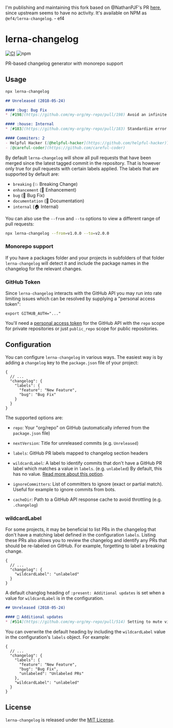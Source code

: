 I'm publishing and maintaining this fork based on @NathanPJF's PR [here](https://github.com/lerna/lerna-changelog/pull/134), since upstream seems to have no activity. It's available on NPM as `@ef4/lerna-changelog`. - ef4

lerna-changelog
==============================================================================

[![CI](https://github.com/ef4/lerna-changelog/actions/workflows/ci.yml/badge.svg)](https://github.com/ef4/lerna-changelog/actions/workflows/ci.yml)
![npm](https://img.shields.io/npm/dw/%40ef4%2Flerna-changelog)

PR-based changelog generator with monorepo support


Usage
------------------------------------------------------------------------------

```bash
npx lerna-changelog
```

```md
## Unreleased (2018-05-24)

#### :bug: Bug Fix
* [#198](https://github.com/my-org/my-repo/pull/198) Avoid an infinite loop ([@helpful-hacker](https://github.com/helpful-hacker))

#### :house: Internal
* [#183](https://github.com/my-org/my-repo/pull/183) Standardize error messages ([@careful-coder](https://github.com/careful-coder))

#### Commiters: 2
- Helpful Hacker ([@helpful-hacker](https://github.com/helpful-hacker))
- [@careful-coder](https://github.com/careful-coder)
```

By default `lerna-changelog` will show all pull requests that have been merged
since the latest tagged commit in the repository. That is however only true for
pull requests with certain labels applied. The labels that are supported by
default are:

- `breaking` (:boom: Breaking Change)
- `enhancement` (:rocket: Enhancement)
- `bug` (:bug: Bug Fix)
- `documentation` (:memo: Documentation)
- `internal` (:house: Internal)

You can also use the `--from` and `--to` options to view a different
range of pull requests:

```bash
npx lerna-changelog --from=v1.0.0 --to=v2.0.0
```

### Monorepo support

If you have a packages folder and your projects in subfolders of that folder `lerna-changelog` will detect it and include the package names in the changelog for the relevant changes.

### GitHub Token

Since `lerna-changelog` interacts with the GitHub API you may run into rate
limiting issues which can be resolved by supplying a "personal access token":

```
export GITHUB_AUTH="..."
```

You'll need a [personal access token](https://github.com/settings/tokens)
for the GitHub API with the `repo` scope for private repositories or just
`public_repo` scope for public repositories.


Configuration
------------------------------------------------------------------------------

You can configure `lerna-changelog` in various ways. The easiest way is by
adding a `changelog` key to the `package.json` file of your project:

```json5
{
  // ...
  "changelog": {
    "labels": {
      "feature": "New Feature",
      "bug": "Bug Fix"
    }
  }
}
```

The supported options are:

- `repo`: Your "org/repo" on GitHub
  (automatically inferred from the `package.json` file)

- `nextVersion`: Title for unreleased commits
  (e.g. `Unreleased`)

- `labels`: GitHub PR labels mapped to changelog section headers

- `wildcardLabel`: A label to identify commits that don't have a GitHub PR label
  which matches a value in `labels`. (e.g. `unlabeled`) By default, this has no value. [Read more about this option](#wildcardlabel).

- `ignoreCommitters`: List of committers to ignore (exact or partial match).
  Useful for example to ignore commits from bots.

- `cacheDir`: Path to a GitHub API response cache to avoid throttling
  (e.g. `.changelog`)

### wildcardLabel

For some projects, it may be beneficial to list PRs in the changelog that don't
have a matching label defined in the configuration `labels`. Listing these PRs also allows you to review the changelog and identify any PRs that should be re-labeled on GitHub. For example, forgetting to label a breaking change.

```json5
{
  // ...
  "changelog": {
    "wildcardLabel": "unlabeled"
  }
}
```

A default changlog heading of `:present: Additional updates` is set when a value for `wildcardLabel` is in the configuration.

```md
## Unreleased (2018-05-24)

#### 🎁 Additional updates
* [#514](https://github.com/my-org/my-repo/pull/514) Setting to mute video ([@diligent-developer](https://github.com/diligent-developer))
```

You can overwrite the default heading by including the `wildcardLabel` value in the configuration's `labels` object. For example:

```json5
{
  // ...
  "changelog": {
    "labels": {
      "feature": "New Feature",
      "bug": "Bug Fix",
      "unlabeled": "Unlabeled PRs"
    },
    "wildcardLabel": "unlabeled"
  }
}
```


License
------------------------------------------------------------------------------

`lerna-changelog` is released under the [MIT License](LICENSE).
